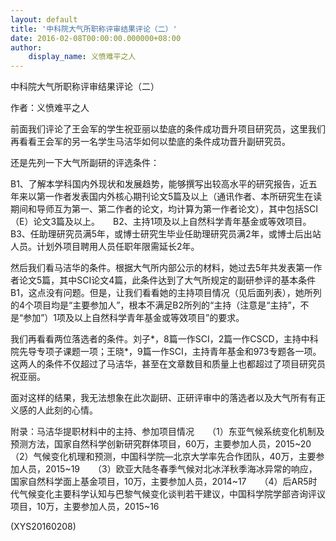 ```yaml
---
layout: default
title: '中科院大气所职称评审结果评论（二）'
date: 2016-02-08T00:00:00.000000+08:00
author:
    display_name: 义愤难平之人
---
```


中科院大气所职称评审结果评论（二）

作者：义愤难平之人

前面我们评论了王会军的学生祝亚丽以垫底的条件成功晋升项目研究员，这里我们再看看王会军的另一名学生马洁华如何以垫底的条件成功晋升副研究员。

还是先列一下大气所副研的评选条件：

B1、了解本学科国内外现状和发展趋势，能够撰写出较高水平的研究报告，近五年来以第一作者发表国内外核心期刊论文5篇及以上（通讯作者、本所研究生在读期间和导师互为第一、第二作者的论文，均计算为第一作者论文），其中包括SCI（E）论文3篇及以上。　　B2、主持1项及以上自然科学青年基金或等效项目。　　B3、任助理研究员满5年，或博士研究生毕业任助理研究员满2年，或博士后出站人员。计划外项目聘用人员任职年限需延长2年。

然后我们看马洁华的条件。根据大气所内部公示的材料，她过去5年共发表第一作者论文5篇，其中SCI论文4篇，此条件达到了大气所规定的副研参评的基本条件B1，这点没有问题。但是，让我们看看她的主持项目情况（见后面列表），她所列的4个项目均是“主要参加人”，根本不满足B2所列的“主持（注意是“主持”，不是“参加”）1项及以上自然科学青年基金或等效项目”的要求。

我们再看看两位落选者的条件。刘子*，8篇一作SCI，2篇一作CSCD，主持中科院先导专项子课题一项；王晓*，9篇一作SCI，主持青年基金和973专题各一项。这两人的条件不仅超过了马洁华，甚至在文章数目和质量上也都超过了项目研究员祝亚丽。

面对这样的结果，我无法想象在此次副研、正研评审中的落选者以及大气所有有正义感的人此刻的心情。

附录：马洁华提职材料中的主持、参加项目情况　　（1）东亚气候系统变化机制及预测方法，国家自然科学创新研究群体项目，60万，主要参加人员，2015~20　　（2）气候变化机理和预测，中国科学院—北京大学率先合作团队，40万，主要参加人员，2015~19　　（3）欧亚大陆冬春季气候对北冰洋秋季海冰异常的响应，国家自然科学面上基金项目，10万，主要参加人员，2014~17　　（4）后AR5时代气候变化主要科学认知与巴黎气候变化谈判若干建议，中国科学院学部咨询评议项目，10万，主要参加人员，2015~16

(XYS20160208)


